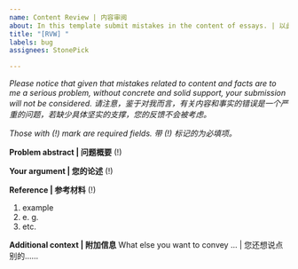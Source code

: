 ```yaml
---
name: Content Review | 内容审阅
about: In this template submit mistakes in the content of essays. | 以此模板提交文章内容错误。
title: "[RVW] "
labels: bug
assignees: StonePick

---
```


*Please notice that given that mistakes related to content and facts are to me a serious problem, without concrete and solid support, your submission will not be considered.*
*请注意，鉴于对我而言，有关内容和事实的错误是一个严重的问题，若缺少具体坚实的支撑，您的反馈不会被考虑。*

*Those with (!) mark are required fields.*
*带 (!) 标记的为必填项。*

**Problem abstract | 问题概要** (!)


**Your argument | 您的论述** (!)


**Reference | 参考材料** (!)
1. example
2. e. g.
3. etc.

**Additional context | 附加信息**
What else you want to convey ... | 您还想说点别的……
